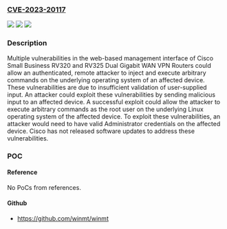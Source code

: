 ### [CVE-2023-20117](https://cve.mitre.org/cgi-bin/cvename.cgi?name=CVE-2023-20117)
![](https://img.shields.io/static/v1?label=Product&message=Cisco%20Small%20Business%20RV%20Series%20Router%20Firmware%20&color=blue)
![](https://img.shields.io/static/v1?label=Version&message=n%2Fa&color=blue)
![](https://img.shields.io/static/v1?label=Vulnerability&message=CWE-146&color=brighgreen)

### Description

Multiple vulnerabilities in the web-based management interface of Cisco Small Business RV320 and RV325 Dual Gigabit WAN VPN Routers could allow an authenticated, remote attacker to inject and execute arbitrary commands on the underlying operating system of an affected device. These vulnerabilities are due to insufficient validation of user-supplied input. An attacker could exploit these vulnerabilities by sending malicious input to an affected device. A successful exploit could allow the attacker to execute arbitrary commands as the root user on the underlying Linux operating system of the affected device. To exploit these vulnerabilities, an attacker would need to have valid Administrator credentials on the affected device. Cisco has not released software updates to address these vulnerabilities.

### POC

#### Reference
No PoCs from references.

#### Github
- https://github.com/winmt/winmt

